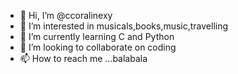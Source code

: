 - 👋 Hi, I’m @ccoralinexy
- 👀 I’m interested in musicals,books,music,travelling
- 🌱 I’m currently learning C and Python
- 💞️ I’m looking to collaborate on coding
- 📫 How to reach me ...balabala

<!---
ccoralinexy/ccoralinexy is a ✨ special ✨ repository because its `README.md` (this file) appears on your GitHub profile.
You can click the Preview link to take a look at your changes.
--->

